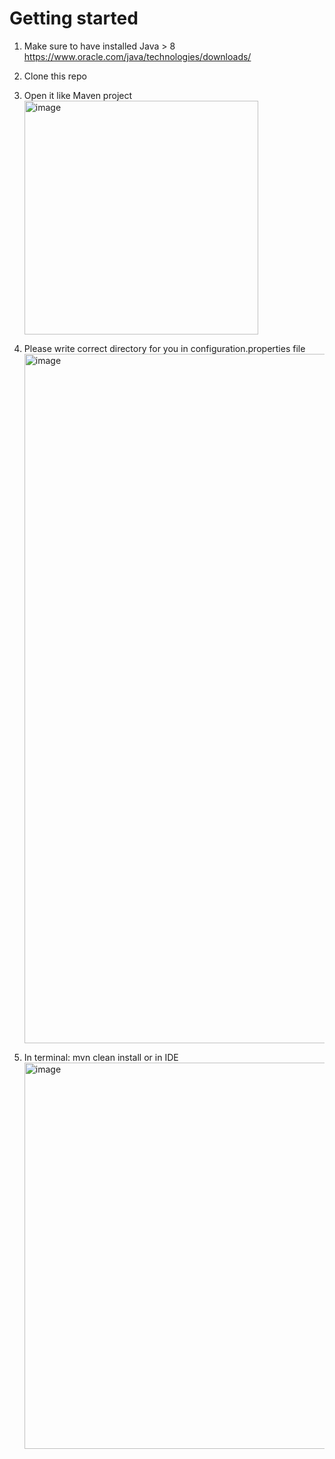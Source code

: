 # Getting started

1. Make sure to have installed Java > 8 https://www.oracle.com/java/technologies/downloads/

2. Clone this repo

3. Open it like Maven project
    <img width="374" alt="image" src="https://github.com/bagaevaelizabeth/asapp_project/assets/74375447/3df2684f-1bdb-45f2-9f30-95369bdd4638">



4. Please write correct directory for you in configuration.properties file
    <img width="1103" alt="image" src="https://github.com/bagaevaelizabeth/asapp_project/assets/74375447/9df129a1-a288-4830-8219-f30d85d130c3">




5. In terminal: mvn clean install or in IDE
    <img width="618" alt="image" src="https://github.com/bagaevaelizabeth/asapp_project/assets/74375447/9f731f84-b89c-4138-9375-791dbf8b4678">


   
